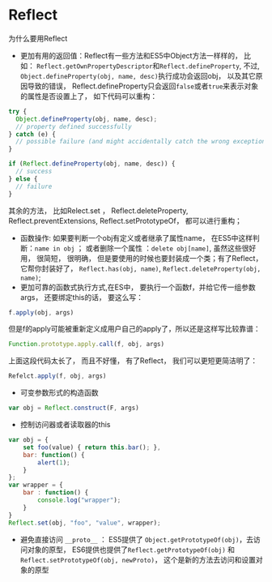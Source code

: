 # Reflect

为什么要用Reflect
+ 更加有用的返回值：Reflect有一些方法和ES5中Object方法一样样的， 比如： `Reflect.getOwnPropertyDescriptor`和`Reflect.defineProperty`,  不过, `Object.defineProperty(obj, name, desc)`执行成功会返回obj， 以及其它原因导致的错误， Reflect.defineProperty只会返回`false`或者`true`来表示对象的属性是否设置上了， 如下代码可以重构：
```javascript
try {
  Object.defineProperty(obj, name, desc);
  // property defined successfully
} catch (e) {
  // possible failure (and might accidentally catch the wrong exception)
}
```
```javascript
if (Reflect.defineProperty(obj, name, desc)) {
  // success
} else {
  // failure
}
```
其余的方法， 比如Relect.set ， Reflect.deleteProperty, Reflect.preventExtensions, Reflect.setPrototypeOf， 都可以进行重构；
  + 函数操作: 如果要判断一个obj有定义或者继承了属性name， 在ES5中这样判断：`name in obj` ； 或者删除一个属性 ：`delete obj[name]`,  虽然这些很好用， 很简短， 很明确， 但是要使用的时候也要封装成一个类；有了Reflect， 它帮你封装好了， `Reflect.has(obj, name)`,  `Reflect.deleteProperty(obj, name)`;
+ 更加可靠的函数式执行方式,在ES中， 要执行一个函数f，并给它传一组参数args， 还要绑定this的话， 要这么写：
```javascript
f.apply(obj, args)
```
但是f的apply可能被重新定义成用户自己的apply了，所以还是这样写比较靠谱：
```javascript
Function.prototype.apply.call(f, obj, args)
```
上面这段代码太长了， 而且不好懂， 有了Reflect， 我们可以更短更简洁明了：
```javascript
Refelct.apply(f, obj, args)
```
+ 可变参数形式的构造函数
```javascript
var obj = Reflect.construct(F, args)
```
+ 控制访问器或者读取器的this
```javascript
var obj = {
    set foo(value) { return this.bar(); },
    bar: function() {
        alert(1);
    }
};
var wrapper = {
    bar : function() {
        console.log("wrapper");
    }
}
Reflect.set(obj, "foo", "value", wrapper);
```
+ 避免直接访问 `__proto__` ： ES5提供了 `Object.getPrototypeOf(obj)`，去访问对象的原型， ES6提供也提供了`Reflect.getPrototypeOf(obj)` 和  `Reflect.setPrototypeOf(obj, newProto)`， 这个是新的方法去访问和设置对象的原型